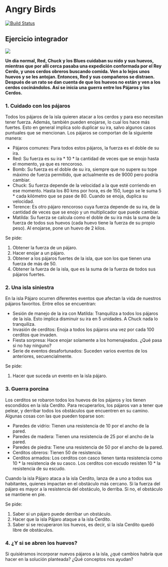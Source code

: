 # Angry Birds
 
[![Build Status](https://github.com/wollok/ejercicioIntegradorAngryBirds/actions/workflows/ci.yml/badge.svg)](https://github.com/wollok/ejercicioIntegradorAngryBirds/actions/workflows/ci.yml)

## Ejercicio integrador

![](Angry%20Birds.jpg)

**Un día normal, Red, Chuck y los Blues cuidaban su nido y sus huevos, mientras que por allí cerca pasaba una expedición conformada por el Rey Cerdo, y unos cerdos obreros buscando comida. Ven a lo lejos unos huevos y se les antojan. Entonces, Red y sus compañeros se distraen. Después de un rato se dan cuenta de que los huevos no están y ven a los cerdos cocinándolos. Así se inicia una guerra entre los Pájaros y los Cerdos.**

### 1. Cuidado con los pájaros

Todos los pájaros de la isla quieren atacar a los cerdos y para eso necesitan tener fuerza. Además, también pueden enojarse, lo cual los hace más fuertes. Esto en general implica solo duplicar su ira, salvo algunos casos puntuales que se mencionan. Los pájaros se comportan de la siguiente manera:

- Pájaros comunes: Para todos estos pájaros, la fuerza es el doble de su ira.
- Red: Su fuerza es su ira * 10 * la cantidad de veces que se enojo hasta el momento, ya que es rencoroso. 
- Bomb: Su fuerza es el doble de su ira, siempre que no supere su tope máximo de fuerza permitido, que actualmente es de 9000 pero podría cambiar. 
- Chuck: Su fuerza depende de la velocidad a la que esté corriendo en ese momento. Hasta los 80 kms por hora, es de 150, luego se le suma 5 * cada kilómetro que se pase de 80. Cuando se enoja, duplica su velocidad.
- Terence: Es otro pájaro rencoroso cuya fuerza depende de su ira, de la cantidad de veces que se enojo  y un multiplicador que puede cambiar. 
- Matilda: Su fuerza se calcula como el doble de su ira más la suma de la fuerza de todos sus huevos (cada huevo tiene la fuerza de su propio peso). Al enojarse, pone un huevo de 2 kilos. 

Se pide:

  1. Obtener la fuerza de un pájaro.
  2. Hacer enojar a un pájaro.
  3. Obtener a los pájaros fuertes de la isla, que son los que tienen una fuerza de más de 50.
  4. Obtener la fuerza de la isla, que es la suma de la fuerza de todos sus pájaros fuertes.


### 2. Una isla siniestra

En la isla Pájaro ocurren diferentes eventos que afectan la vida de nuestros pájaros favoritos. 
Entre ellos se encuentran: 
- Sesión de manejo de la ira con Matilda: Tranquiliza a todos los pájaros de la isla. Esto implica disminuir su ira en 5 unidades. A Chuck nada lo tranquiliza.
- Invasión de cerditos: Enoja a todos los pájaros una vez por cada 100 cerditos que invaden.
- Fiesta sorpresa: Hace enojar solamente a los homenajeados. ¿Qué pasa si no hay ninguno? 
- Serie de eventos desafortunados: Suceden varios eventos de los anteriores, secuencialmente.

Se pide:

  1. Hacer que suceda un evento en la isla pájaro.

### 3. Guerra porcina

Los cerditos se robaron todos los huevos de los pájaros y los tienen escondidos en la isla Cerdito. Para recuperarlos, los pájaros van a tener que pelear, y derribar todos los obstáculos que encuentren en su camino. Algunas cosas con las que pueden toparse son:

- Paredes de vidrio: Tienen una resistencia de 10 por el ancho de la pared.
- Paredes de madera: Tienen una resistencia de 25 por el ancho de la pared.
- Paredes de piedra: Tiene una resistencia de 50 por el ancho de la pared.
- Cerditos obreros: Tienen 50 de resistencia.
- Cerditos armados: Los cerditos con casco tienen tanta resistencia como 10 * la resistencia de su casco. Los cerditos con escudo resisten 10 * la resistencia de su escudo.

Cuando la isla Pájaro ataca a la isla Cerdito, lanza de a uno a todos sus habitantes, quienes impactan en el obstáculo más cercano. Si la fuerza del pájaro es mayor a la resistencia del obstáculo, lo derriba. Si no, el obstáculo se mantiene en pie.

Se pide:

  1. Saber si un pájaro puede derribar un obstáculo.
  2. Hacer que la isla Pájaro ataque a la isla Cerdito.
  3. Saber si se recuperaron los huevos, es decir, si la isla Cerdito quedó libre de obstáculos.

### 4. ¿Y si se abren los huevos?

Si quisiéramos incorporar nuevos pájaros a la isla, ¿qué cambios habría que hacer en la solución planteada? ¿Qué conceptos nos ayudan?
